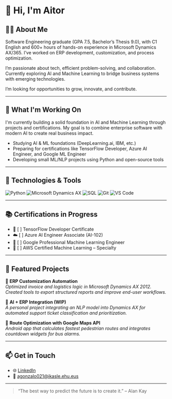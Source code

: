# 👋 Hi, I'm Aitor

## 👨‍💻 About Me

Software Engineering graduate (GPA 7.5, Bachelor’s Thesis 9.0), with C1 English and 600+ hours of hands-on experience in Microsoft Dynamics AX/365. I’ve worked on ERP development, customization, and process optimization.

I’m passionate about tech, efficient problem-solving, and collaboration. Currently exploring AI and Machine Learning to bridge business systems with emerging technologies.

I’m looking for opportunities to grow, innovate, and contribute.

---

## 🧠 What I'm Working On

I'm currently building a solid foundation in AI and Machine Learning through projects and certifications. My goal is to combine enterprise software with modern AI to create real business impact.

- Studying AI & ML foundations (DeepLearning.ai, IBM, etc.)
- Preparing for certifications like TensorFlow Developer, Azure AI Engineer, and Google ML Engineer
- Developing small ML/NLP projects using Python and open-source tools

---

## 💼 Technologies & Tools

![Python](https://img.shields.io/badge/Python-3.9-blue?logo=python)
![Microsoft Dynamics AX](https://img.shields.io/badge/Dynamics%20AX/365-ERP-blue?logo=microsoft)
![SQL](https://img.shields.io/badge/SQL-Structured%20Query%20Language-lightgrey?logo=postgresql)
![Git](https://img.shields.io/badge/Git-Version%20Control-orange?logo=git)
![VS Code](https://img.shields.io/badge/Editor-VS%20Code-blue?logo=visual-studio-code)

---

## 📚 Certifications in Progress

- 🧠 [ ] TensorFlow Developer Certificate
- ☁️ [ ] Azure AI Engineer Associate (AI-102)
- 🤖 [ ] Google Professional Machine Learning Engineer
- 🧪 [ ] AWS Certified Machine Learning – Specialty

---

## 📂 Featured Projects

🔹 **ERP Customization Automation**  
*Optimized invoice and logistics logic in Microsoft Dynamics AX 2012. Created tools to export structured reports and improve end-user workflows.*

🔹 **AI + ERP Integration (WIP)**  
*A personal project integrating an NLP model into Dynamics AX for automated support ticket classification and prioritization.*

🔹 **Route Optimization with Google Maps API**  
*Android app that calculates fastest pedestrian routes and integrates countdown widgets for bus alarms.*

---

## 📫 Get in Touch

- 🌐 [LinkedIn](http://linkedin.com/in/aitor-gonzalo-03377936b)  
- 📧 agonzalo021@ikasle.ehu.eus
  

---

> “The best way to predict the future is to create it.” – Alan Kay
